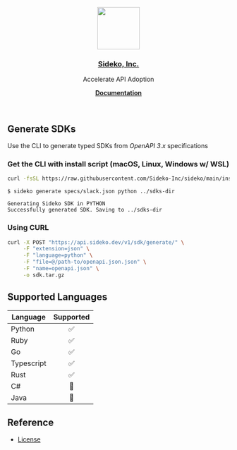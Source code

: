 <p align="center">
  <a href="https://sideko.dev">
    <img src="https://storage.googleapis.com/sideko.appspot.com/public_assets/website_assets/logo-symbol.svg" height="96">
    <h3 align="center">Sideko, Inc.</h3>
  </a>
</p>

<p align="center">
  Accelerate API Adoption
</p>

<p align="center">
  <a href="https://sideko.dev/cli"><strong>Documentation</strong></a>
</p>
<br/>

## Generate SDKs

Use the CLI to generate typed SDKs from _OpenAPI 3.x_ specifications

### Get the CLI with install script (macOS, Linux, Windows w/ WSL)

```bash
curl -fsSL https://raw.githubusercontent.com/Sideko-Inc/sideko/main/install.sh | sh
```

```
$ sideko generate specs/slack.json python ../sdks-dir

Generating Sideko SDK in PYTHON
Successfully generated SDK. Saving to ../sdks-dir
```

### Using CURL

```bash
curl -X POST "https://api.sideko.dev/v1/sdk/generate/" \
     -F "extension=json" \
     -F "language=python" \
     -F "file=@/path-to/openapi.json.json" \
     -F "name=openapi.json" \
     -o sdk.tar.gz
```

## Supported Languages

| Language   | Supported |
| ---------- | :-------: |
| Python     |    ✅     |
| Ruby       |    ✅     |
| Go         |    ✅     |
| Typescript |    ✅     |
| Rust       |    ✅     |
| C#         |    🚧     |
| Java       |    🚧     |

## Reference

- [License](./LICENSE)
